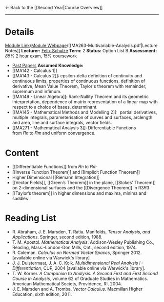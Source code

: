 ← Back to the [[Second Year|Course Overview]]
- - -
# Details
[Module Link](https://courses.warwick.ac.uk/modules/2023/MA263-10)/[Module Webpage](https://warwick.ac.uk/fac/sci/maths/currentstudents/ughandbook/year2/ma263/)/[[MA263-Multivariable-Analysis.pdf|Lecture Notes]]
**Lecturer:** [Felix Schulze](https://warwick.ac.uk/fac/sci/maths/people/staff/schulze/)
**Term:** 2
**Status:** Option List B
**Assessment:** *85%* 2 hour exam, *15%* coursework
- [Past Papers](https://warwick.ac.uk/exampapers?q=MA263)
**Assumed Knowledge:** 
- [[MA142 - Calculus 1]]
- [[MA143 - Calculus 2]]: epsilon-delta definition of continuity and continuous limits, properties of continuous functions, definition of derivative, Mean Value Theorem, Taylor's theorem with remainder, supremum and infimum.
- [[MA149 - Linear Algebra]]: Rank-Nullity Theorem and its geometric interpretation, dependence of matrix representation of a linear map with respect to a choice of bases, determinant.
- [[MA145 - Mathematical Methods and Modelling 2]]:  partial derivatives, multiple integrals, parameterisation of curves and surfaces, arclength and area, line and surface integrals, vector fields.
- [[MA271 - Mathematical Analysis 3]]: Differentiable Functions from 𝑅𝑛 to 𝑅𝑚 and uniform convergence.

# Content 
- [[Differentiable Functions]] from 𝑅𝑛 to 𝑅𝑚
- [[Inverse Function Theorem]] and [[Implicit Function Theorem]]
- Higher Dimensional [[Riemann Integration]]
- [[Vector Fields]], [[Green’s Theorem]] in the plane, [[Stokes' Theorem]] on 2-dimensional surfaces and the [[Divergence Theorem]] in R3𝑅3
- [[Taylor’s theorem]] in higher dimensions and maxima, minima and saddles

# Reading List
- R. Abraham, J. E. Marsden, T. Ratiu. Manifolds, _Tensor Analysis, and Applications_. Springer, second edition, 1988.
- T. M. Apostol. _Mathematical Analysis_. Addison-Wesley Publishing Co., Reading, Mass.-London-Don Mills, Ont., second edition, 1974.
- R. Coleman. _Calculus on Normed Vector Spaces_, Springer 2012. [available online via Warwick's library]
- J. J. Duistermaat, J. A. C. Kolk. _Multidimensional Real Analysis I : Differentiation_, CUP, 2004 [available online via Warwick's library].
- T. W. Körner. _A Companion to Analysis: A Second First and First Second Course in Analysis,_ volume 62 of Graduate Studies in Mathematics. American Mathematical Society, Providence, RI, 2004.
- J. E. Marsden and A. Tromba. _Vector Calculus_. Macmillan Higher Education, sixth edition, 2011.